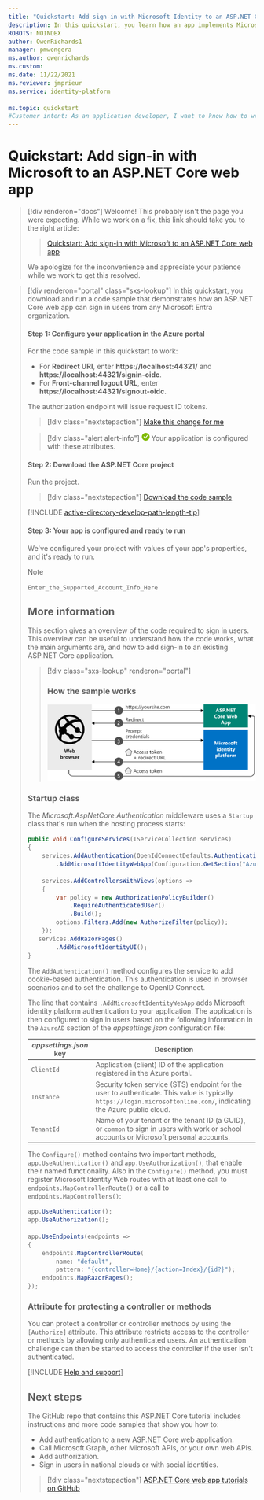 ```yaml
---
title: "Quickstart: Add sign-in with Microsoft Identity to an ASP.NET Core web app"
description: In this quickstart, you learn how an app implements Microsoft sign-in on an ASP.NET Core web app by using OpenID Connect
ROBOTS: NOINDEX
author: OwenRichards1
manager: pmwongera
ms.author: owenrichards
ms.custom:
ms.date: 11/22/2021
ms.reviewer: jmprieur
ms.service: identity-platform

ms.topic: quickstart
#Customer intent: As an application developer, I want to know how to write an ASP.NET Core web app that can sign in personal accounts, as well as work and school accounts, from any Microsoft Entra instance.
---
```


# Quickstart: Add sign-in with Microsoft to an ASP.NET Core web app


> [!div renderon="docs"]
> Welcome! This probably isn't the page you were expecting. While we work on a fix, this link should take you to the right article:
>
> > [Quickstart: Add sign-in with Microsoft to an ASP.NET Core web app](quickstart-web-app-dotnet-core-sign-in.md)
> 
> We apologize for the inconvenience and appreciate your patience while we work to get this resolved.

> [!div renderon="portal" class="sxs-lookup"]
> In this quickstart, you download and run a code sample that demonstrates how an ASP.NET Core web app can sign in users from any Microsoft Entra organization.  
> 
> #### Step 1: Configure your application in the Azure portal
> For the code sample in this quickstart to work:
> - For **Redirect URI**, enter **https://localhost:44321/** and **https://localhost:44321/signin-oidc**.
> - For **Front-channel logout URL**, enter **https://localhost:44321/signout-oidc**. 
> 
> The authorization endpoint will issue request ID tokens.
> > [!div class="nextstepaction"]
> > [Make this change for me]()
> 
> > [!div class="alert alert-info"]
> > ![Already configured](media/quickstart-v2-aspnet-webapp/green-check.png) Your application is configured with these attributes.
> 
> #### Step 2: Download the ASP.NET Core project
> 
> Run the project.
> 
> > [!div class="nextstepaction"]
> > [Download the code sample](https://github.com/Azure-Samples/active-directory-aspnetcore-webapp-openidconnect-v2/archive/aspnetcore3-1.zip)
> 
> [!INCLUDE [active-directory-develop-path-length-tip](./includes/error-handling-and-tips/path-length-tip.md)]
> 
> 
> #### Step 3: Your app is configured and ready to run
> We've configured your project with values of your app's properties, and it's ready to run.
> 
> > [!NOTE]
> > `Enter_the_Supported_Account_Info_Here`
> 
> ## More information
> 
> This section gives an overview of the code required to sign in users. This overview can be useful to understand how the code works, what the main arguments are, and how to add sign-in to an existing ASP.NET Core application.
> 
> > [!div class="sxs-lookup" renderon="portal"]
> > ### How the sample works
> >
> > ![Diagram of the interaction between the web browser, the web app, and the Microsoft identity platform in the sample app.](media/quickstart-v2-aspnet-core-webapp/aspnetcorewebapp-intro.svg)
> 
> ### Startup class
> 
> The *Microsoft.AspNetCore.Authentication* middleware uses a `Startup` class that's run when the hosting process starts:
> 
> ```csharp
> public void ConfigureServices(IServiceCollection services)
> {
>     services.AddAuthentication(OpenIdConnectDefaults.AuthenticationScheme)
>         .AddMicrosoftIdentityWebApp(Configuration.GetSection("AzureAd"));
> 
>     services.AddControllersWithViews(options =>
>     {
>         var policy = new AuthorizationPolicyBuilder()
>             .RequireAuthenticatedUser()
>             .Build();
>         options.Filters.Add(new AuthorizeFilter(policy));
>     });
>    services.AddRazorPages()
>         .AddMicrosoftIdentityUI();
> }
> ```
> 
> The `AddAuthentication()` method configures the service to add cookie-based authentication. This authentication is used in browser scenarios and to set the challenge to OpenID Connect.
> 
> The line that contains `.AddMicrosoftIdentityWebApp` adds Microsoft identity platform authentication to your application. The application is then configured to sign in users based on the following information in the `AzureAD` section of the *appsettings.json* configuration file:
> 
> | *appsettings.json* key | Description                                                                                                                                                          |
> |------------------------|----------------------------------------------------------------------------------------------------------------------------------------------------------------------|
> | `ClientId`             | Application (client) ID of the application registered in the Azure portal.                                                                                       |
> | `Instance`             | Security token service (STS) endpoint for the user to authenticate. This value is typically `https://login.microsoftonline.com/`, indicating the Azure public cloud. |
> | `TenantId`             | Name of your tenant or the tenant ID (a GUID), or `common` to sign in users with work or school accounts or Microsoft personal accounts.                             |
> 
> The `Configure()` method contains two important methods, `app.UseAuthentication()` and `app.UseAuthorization()`, that enable their named functionality. Also in the `Configure()` method, you must register Microsoft Identity Web routes with at least one call to `endpoints.MapControllerRoute()` or a call to `endpoints.MapControllers()`:
> 
> ```csharp
> app.UseAuthentication();
> app.UseAuthorization();
> 
> app.UseEndpoints(endpoints =>
> {
>     endpoints.MapControllerRoute(
>         name: "default",
>         pattern: "{controller=Home}/{action=Index}/{id?}");
>     endpoints.MapRazorPages();
> });
> ```
> 
> ### Attribute for protecting a controller or methods
> 
> You can protect a controller or controller methods by using the `[Authorize]` attribute. This attribute restricts access to the controller or methods by allowing only authenticated users. An authentication challenge can then be started to access the controller if the user isn't authenticated.
> 
> [!INCLUDE [Help and support](./includes/error-handling-and-tips/help-support-include.md)]
> 
> ## Next steps
> 
> The GitHub repo that contains this ASP.NET Core tutorial includes instructions and more code samples that show you how to:
> 
> - Add authentication to a new ASP.NET Core web application.
> - Call Microsoft Graph, other Microsoft APIs, or your own web APIs.
> - Add authorization.
> - Sign in users in national clouds or with social identities.
> 
> > [!div class="nextstepaction"]
> > [ASP.NET Core web app tutorials on GitHub](https://github.com/Azure-Samples/active-directory-aspnetcore-webapp-openidconnect-v2/)
